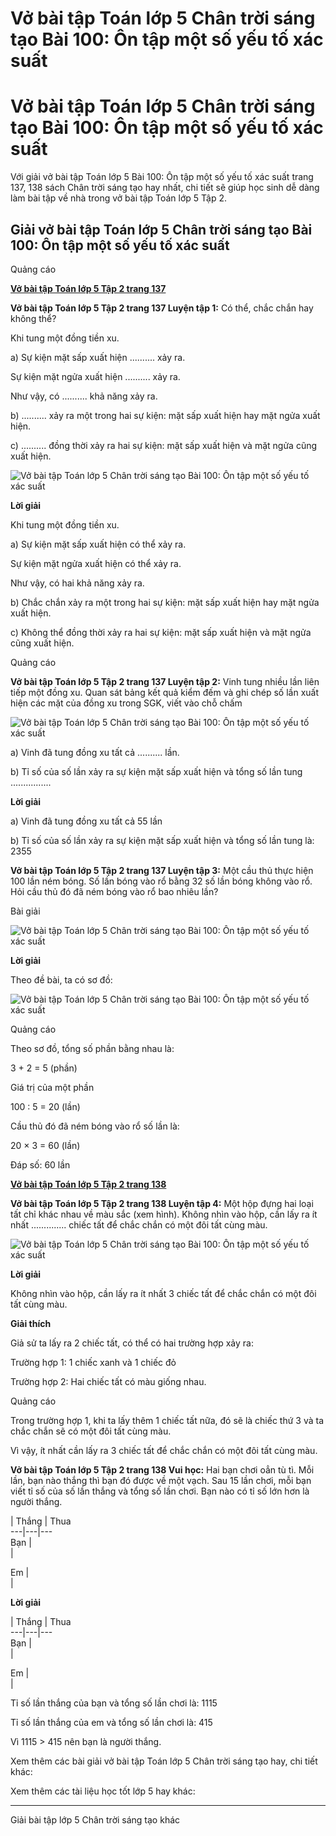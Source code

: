 # Vở bài tập Toán lớp 5 Chân trời sáng tạo Bài 100: Ôn tập một số yếu tố xác suất

# Vở bài tập Toán lớp 5 Chân trời sáng tạo Bài 100: Ôn tập một số yếu tố xác suất

Với giải vở bài tập Toán lớp 5 Bài 100: Ôn tập một số yếu tố xác suất trang 137, 138 sách Chân trời sáng tạo hay nhất, chi tiết sẽ giúp học sinh dễ dàng làm bài tập về nhà trong vở bài tập Toán lớp 5 Tập 2.

## Giải vở bài tập Toán lớp 5 Chân trời sáng tạo Bài 100: Ôn tập một số yếu tố xác suất

Quảng cáo

[**Vở bài tập Toán lớp 5 Tập 2 trang 137**](https://vietjack.com/vbt-toan-5-ct/vbt-toan-lop-5-tap-2-trang-137.jsp)

**Vở bài tập Toán lớp 5 Tập 2 trang 137 Luyện tập 1:** Có thể, chắc chắn hay không thể?

Khi tung một đồng tiền xu.

a) Sự kiện mặt sấp xuất hiện .......... xảy ra.

Sự kiện mặt ngửa xuất hiện .......... xảy ra. 

Như vậy, có .......... khả năng xảy ra.

b) .......... xảy ra một trong hai sự kiện: mặt sấp xuất hiện hay mặt ngửa xuất hiện.

c) .......... đồng thời xảy ra hai sự kiện: mặt sấp xuất hiện và mặt ngửa cũng xuất hiện.

![Vở bài tập Toán lớp 5 Chân trời sáng tạo Bài 100: Ôn tập một số yếu tố xác suất](https://vietjack.com/vbt-toan-5-ct/images/bai-100-on-tap-mot-so-yeu-to-xac-suat.PNG)

**Lời giải**

Khi tung một đồng tiền xu.

a) Sự kiện mặt sấp xuất hiện có thể xảy ra.

Sự kiện mặt ngửa xuất hiện có thể xảy ra. 

Như vậy, có hai khả năng xảy ra.

b) Chắc chắn xảy ra một trong hai sự kiện: mặt sấp xuất hiện hay mặt ngửa xuất hiện.

c) Không thể đồng thời xảy ra hai sự kiện: mặt sấp xuất hiện và mặt ngửa cũng xuất hiện.

Quảng cáo

**Vở bài tập Toán lớp 5 Tập 2 trang 137 Luyện tập 2:** Vinh tung nhiều lần liên tiếp một đồng xu. Quan sát bảng kết quả kiểm đếm và ghi chép số lần xuất hiện các mặt của đồng xu trong SGK, viết vào chỗ chấm

![Vở bài tập Toán lớp 5 Chân trời sáng tạo Bài 100: Ôn tập một số yếu tố xác suất](https://vietjack.com/vbt-toan-5-ct/images/bai-100-on-tap-mot-so-yeu-to-xac-suat-a.PNG)

a) Vinh đã tung đồng xu tất cả .......... lần.

b) Tỉ số của số lần xảy ra sự kiện mặt sấp xuất hiện và tổng số lần tung ................

**Lời giải**

a) Vinh đã tung đồng xu tất cả 55 lần

b) Tỉ số của số lần xảy ra sự kiện mặt sấp xuất hiện và tổng số lần tung là: 2355

**Vở bài tập Toán lớp 5 Tập 2 trang 137 Luyện tập 3:** Một cầu thủ thực hiện 100 lần ném bóng. Số lần bóng vào rổ bằng 32 số lần bóng không vào rổ. Hỏi cầu thủ đó đã ném bóng vào rổ bao nhiêu lần?

Bài giải

![Vở bài tập Toán lớp 5 Chân trời sáng tạo Bài 100: Ôn tập một số yếu tố xác suất](https://vietjack.com/vbt-toan-5-ct/images/bai-100-on-tap-mot-so-yeu-to-xac-suat-1a.PNG)

**Lời giải**

Theo đề bài, ta có sơ đồ:

![Vở bài tập Toán lớp 5 Chân trời sáng tạo Bài 100: Ôn tập một số yếu tố xác suất](https://vietjack.com/vbt-toan-5-ct/images/bai-100-on-tap-mot-so-yeu-to-xac-suat-b.PNG)

Quảng cáo

Theo sơ đồ, tổng số phần bằng nhau là:

3 + 2 = 5 (phần)

Giá trị của một phần

100 : 5 = 20 (lần)

Cầu thủ đó đã ném bóng vào rổ số lần là:

20 × 3 = 60 (lần)

Đáp số: 60 lần

[**Vở bài tập Toán lớp 5 Tập 2 trang 138**](https://vietjack.com/vbt-toan-5-ct/vbt-toan-lop-5-tap-2-trang-138.jsp)

**Vở bài tập Toán lớp 5 Tập 2 trang 138 Luyện tập 4:** Một hộp đựng hai loại tất chỉ khác nhau về màu sắc (xem hình). Không nhìn vào hộp, cần lấy ra ít nhất .............. chiếc tất để chắc chắn có một đôi tất cùng màu.

![Vở bài tập Toán lớp 5 Chân trời sáng tạo Bài 100: Ôn tập một số yếu tố xác suất](https://vietjack.com/vbt-toan-5-ct/images/bai-100-on-tap-mot-so-yeu-to-xac-suat-1b.PNG)

**Lời giải**

Không nhìn vào hộp, cần lấy ra ít nhất 3 chiếc tất để chắc chắn có một đôi tất cùng màu.

**Giải thích**

Giả sử ta lấy ra 2 chiếc tất, có thể có hai trường hợp xảy ra:

Trường hợp 1: 1 chiếc xanh và 1 chiếc đỏ

Trường hợp 2: Hai chiếc tất có màu giống nhau.

Quảng cáo

Trong trường hợp 1, khi ta lấy thêm 1 chiếc tất nữa, đó sẽ là chiếc thứ 3 và ta chắc chắn sẽ có một đôi tất cùng màu.

Vì vậy, ít nhất cần lấy ra 3 chiếc tất để chắc chắn có một đôi tất cùng màu.

**Vở bài tập Toán lớp 5 Tập 2 trang 138 Vui học:** Hai bạn chơi oẳn tù tì. Mỗi lần, bạn nào thắng thì bạn đó được về một vạch. Sau 15 lần chơi, mỗi bạn viết tỉ số của số lần thắng và tổng số lần chơi. Bạn nào có tỉ số lớn hơn là người thắng.

  
|  Thắng |  Thua  
---|---|---  
Bạn |    
|    
  
Em |    
|    
  
  
**Lời giải**

  
|  Thắng |  Thua  
---|---|---  
Bạn |    
|    
  
Em |    
|    
  
  
Tỉ số lần thắng của bạn và tổng số lần chơi là: 1115

Tỉ số lần thắng của em và tổng số lần chơi là: 415

Vì 1115 > 415 nên bạn là người thắng.

Xem thêm các bài giải vở bài tập Toán lớp 5 Chân trời sáng tạo hay, chi tiết khác:

Xem thêm các tài liệu học tốt lớp 5 hay khác:

* * *

Giải bài tập lớp 5 Chân trời sáng tạo khác
